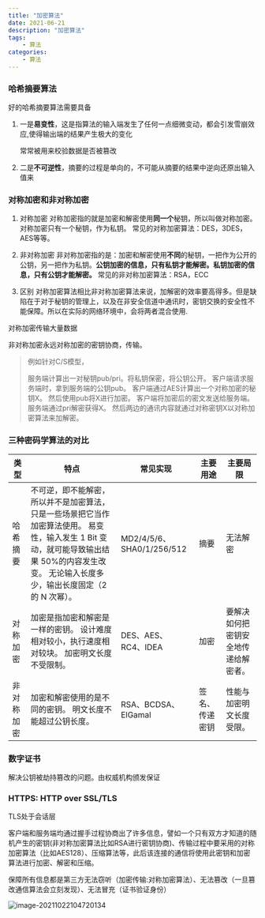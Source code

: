 ```yaml
---
title: "加密算法"
date: 2021-06-21
description: "加密算法"
tags:
    - 算法
categories:
    - 算法
---
```


### 哈希摘要算法

好的哈希摘要算法需要具备

1.  一是**易变性**，这是指算法的输入端发生了任何一点细微变动，都会引发雪崩效应,使得输出端的结果产生极大的变化

    常常被用来校验数据是否被篡改

2. 二是**不可逆性**，摘要的过程是单向的，不可能从摘要的结果中逆向还原出输入值来



### 对称加密和非对称加密

1. 对称加密
对称加密指的就是加密和解密使用**同一个**秘钥，所以叫做对称加密。对称加密只有一个秘钥，作为私钥。
常见的对称加密算法：DES，3DES，AES等等。

2. 非对称加密
非对称加密指的是：加密和解密使用**不同**的秘钥，一把作为公开的公钥，另一把作为私钥。**公钥加密的信息，只有私钥才能解密。私钥加密的信息，只有公钥才能解密。**
常见的非对称加密算法：RSA，ECC 

3. 区别
    对称加密算法相比非对称加密算法来说，加解密的效率要高得多。但是缺陷在于对于秘钥的管理上，以及在非安全信道中通讯时，密钥交换的安全性不能保障。所以在实际的网络环境中，会将两者混合使用.

  

  对称加密传输大量数据

  非对称加密永远对称加密的密钥协商，传输。

  > 例如针对C/S模型，
  >
  > 服务端计算出一对秘钥pub/pri。将私钥保密，将公钥公开。
  > 客户端请求服务端时，拿到服务端的公钥pub。
  > 客户端通过AES计算出一个对称加密的秘钥X。 然后使用pub将X进行加密。
  > 客户端将加密后的密文发送给服务端。服务端通过pri解密获得X。
  > 然后两边的通讯内容就通过对称密钥X以对称加密算法来加解密。 



### 三种密码学算法的对比

| 类型       | 特点                                                         | 常见实现                  | 主要用途       | 主要局限                             |
| ---------- | ------------------------------------------------------------ | ------------------------- | -------------- | ------------------------------------ |
| 哈希摘要   | 不可逆，即不能解密，所以并不是加密算法，只是一些场景把它当作加密算法使用。 易变性，输入发生 1 Bit 变动，就可能导致输出结果 50%的内容发生改变。 无论输入长度多少，输出长度固定（2 的 N 次幂）。 | MD2/4/5/6、SHA0/1/256/512 | 摘要           | 无法解密                             |
| 对称加密   | 加密是指加密和解密是一样的密钥。 设计难度相对较小，执行速度相对较块。 加密明文长度不受限制。 | DES、AES、RC4、IDEA       | 加密           | 要解决如何把密钥安全地传递给解密者。 |
| 非对称加密 | 加密和解密使用的是不同的密钥。 明文长度不能超过公钥长度。    | RSA、BCDSA、ElGamal       | 签名、传递密钥 | 性能与加密明文长度受限。             |



### 数字证书

解决公钥被劫持篡改的问题。由权威机构颁发保证



### HTTPS:  HTTP over SSL/TLS

TLS处于会话层

客户端和服务端均通过握手过程协商出了许多信息，譬如一个只有双方才知道的随机产生的密钥(非对称加密算法比如RSA进行密钥协商)、传输过程中要采用的对称加密算法（比如AES128）、压缩算法等，此后该连接的通信将使用此密钥和加密算法进行加密、解密和压缩。

保障所有信息都是第三方无法窃听（加密传输:对称加密算法）、无法篡改（一旦篡改通信算法会立刻发现）、无法冒充（证书验证身份）



![image-20211022104720134](https://gitee.com/fengzhenbing/picgo/raw/master/image-20211022104720134.png)
